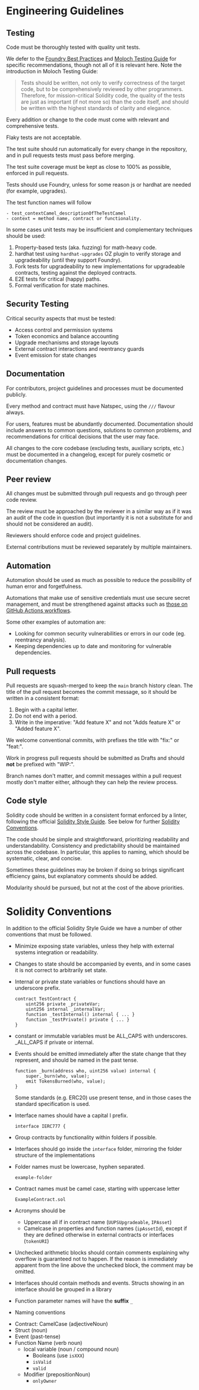 # Engineering Guidelines

## Testing

Code must be thoroughly tested with quality unit tests.

We defer to the [Foundry Best Practices](https://book.getfoundry.sh/tutorials/best-practices) and [Moloch Testing Guide](https://github.com/MolochVentures/moloch/tree/master/test#readme) for specific recommendations, though not all of it is relevant here. Note the introduction in Moloch Testing Guide:

> Tests should be written, not only to verify correctness of the target code, but to be comprehensively reviewed by other programmers. Therefore, for mission-critical Solidity code, the quality of the tests are just as important (if not more so) than the code itself, and should be written with the highest standards of clarity and elegance.

Every addition or change to the code must come with relevant and comprehensive tests.

Flaky tests are not acceptable.

The test suite should run automatically for every change in the repository, and in pull requests tests must pass before merging.

The test suite coverage must be kept as close to 100% as possible, enforced in pull requests.

Tests should use Foundry, unless for some reason js or hardhat are needed (for example, upgrades).

The test function names will follow

```
- test_contextCamel_descriptionOfTheTestCamel
- context = method name, contract or functionality.
```

In some cases unit tests may be insufficient and complementary techniques should be used:

1. Property-based tests (aka. fuzzing) for math-heavy code.
2. hardhat test using `hardhat-upgrades` OZ plugin to verify storage and upgradeability (until they support Foundry).
3. Fork tests for upgradeability to new implementations for upgradeable contracts, testing against the deployed contracts.
4. E2E tests for critical (happy) paths.
5. Formal verification for state machines.

## Security Testing

Critical security aspects that must be tested:
- Access control and permission systems
- Token economics and balance accounting
- Upgrade mechanisms and storage layouts
- External contract interactions and reentrancy guards
- Event emission for state changes

## Documentation

For contributors, project guidelines and processes must be documented publicly.

Every method and contract must have Natspec, using the `///` flavour always.

For users, features must be abundantly documented. Documentation should include answers to common questions, solutions to common problems, and recommendations for critical decisions that the user may face.

All changes to the core codebase (excluding tests, auxiliary scripts, etc.) must be documented in a changelog, except for purely cosmetic or documentation changes.

## Peer review

All changes must be submitted through pull requests and go through peer code review.

The review must be approached by the reviewer in a similar way as if it was an audit of the code in question (but importantly it is not a substitute for and should not be considered an audit).

Reviewers should enforce code and project guidelines.

External contributions must be reviewed separately by multiple maintainers.

## Automation

Automation should be used as much as possible to reduce the possibility of human error and forgetfulness.

Automations that make use of sensitive credentials must use secure secret management, and must be strengthened against attacks such as [those on GitHub Actions workflows](https://github.com/nikitastupin/pwnhub).

Some other examples of automation are:

- Looking for common security vulnerabilities or errors in our code (eg. reentrancy analysis).
- Keeping dependencies up to date and monitoring for vulnerable dependencies.

## Pull requests

Pull requests are squash-merged to keep the `main` branch history clean. The title of the pull request becomes the commit message, so it should be written in a consistent format:

1) Begin with a capital letter.
2) Do not end with a period.
3) Write in the imperative: "Add feature X" and not "Adds feature X" or "Added feature X".

We welcome conventional commits, with prefixes the title with "fix:" or "feat:".

Work in progress pull requests should be submitted as Drafts and should **not** be prefixed with "WIP:".

Branch names don't matter, and commit messages within a pull request mostly don't matter either, although they can help the review process.

## Code style

Solidity code should be written in a consistent format enforced by a linter, following the official [Solidity Style Guide](https://docs.soliditylang.org/en/latest/style-guide.html). See below for further [Solidity Conventions](#solidity-conventions).

The code should be simple and straightforward, prioritizing readability and understandability. Consistency and predictability should be maintained across the codebase. In particular, this applies to naming, which should be systematic, clear, and concise.

Sometimes these guidelines may be broken if doing so brings significant efficiency gains, but explanatory comments should be added.

Modularity should be pursued, but not at the cost of the above priorities.

# Solidity Conventions

In addition to the official Solidity Style Guide we have a number of other conventions that must be followed.

* Minimize exposing state variables, unless they help with external systems integration or readability.

* Changes to state should be accompanied by events, and in some cases it is not correct to arbitrarily set state.

* Internal or private state variables or functions should have an underscore prefix.

  ```solidity
  contract TestContract {
      uint256 private _privateVar;
      uint256 internal _internalVar;
      function _testInternal() internal { ... }
      function _testPrivate() private { ... }
  }
  ```
* constant or immutable variables must be ALL_CAPS with underscores. _ALL_CAPS if private or internal.

* Events should be emitted immediately after the state change that they
  represent, and should be named in the past tense.

  ```solidity
  function _burn(address who, uint256 value) internal {
      super._burn(who, value);
      emit TokensBurned(who, value);
  }
  ```

  Some standards (e.g. ERC20) use present tense, and in those cases the
  standard specification is used.
  
* Interface names should have a capital I prefix.

  ```solidity
  interface IERC777 {
  ```

* Group contracts by functionality within folders if possible.
  
* Interfaces should go inside the `interface` folder, mirroring the folder structure of the implementations

* Folder names must be lowercase, hyphen separated.

  ```
  example-folder
  ```

* Contract names must be camel case, starting with uppercase letter

  ```
  ExampleContract.sol
  ```

* Acronyms should be
  * Uppercase all if in contract name (`UUPSUpgradeable`, `IPAsset`)
  * Camelcase in properties and function names (`ipAssetId`), except if they are defined otherwise in external contracts or interfaces (`tokenURI`)

* Unchecked arithmetic blocks should contain comments explaining why overflow is guaranteed not to happen. If the reason is immediately apparent from the line above the unchecked block, the comment may be omitted.

* Interfaces should contain methods and events. Structs showing in an interface should be grouped in a library

* Function parameter names will have the **suffix** `_`
  
*  Naming conventions
  - Contract: CamelCase (adjectiveNoun)
  - Struct (noun)
  - Event (past-tense)
  - Function Name (verb noun)
    - local variable (noun / compound noun)
        - Booleans (use `isXXX`)
        - `isValid`
        - `valid`
    - Modifier (prepositionNoun)
        - `onlyOwner`
